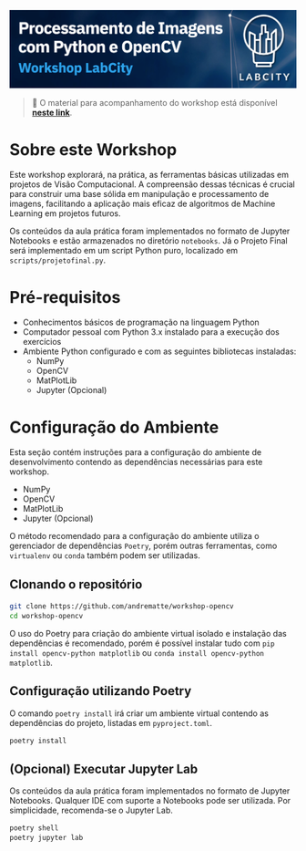 ![logo](docs/assets/banner.png)

> 📝 O material para acompanhamento do workshop está disponível [**neste link**](https://andrematte.github.io/workshop-opencv/).

# Sobre este Workshop
Este workshop explorará, na prática, as ferramentas básicas utilizadas em projetos de Visão Computacional. A compreensão dessas técnicas é crucial para construir uma base sólida em manipulação e processamento de imagens, facilitando a aplicação mais eficaz de algoritmos de Machine Learning em projetos futuros. 

Os conteúdos da aula prática foram implementados no formato de Jupyter Notebooks e estão armazenados no diretório `notebooks`. Já o Projeto Final será implementado em um script Python puro, localizado em `scripts/projetofinal.py`.

# Pré-requisitos
- Conhecimentos básicos de programação na linguagem Python
- Computador pessoal com Python 3.x instalado para a execução dos exercícios
- Ambiente Python configurado e com as seguintes bibliotecas instaladas:
    - NumPy
    - OpenCV
    - MatPlotLib
    - Jupyter (Opcional)

# Configuração do Ambiente

Esta seção contém instruções para a configuração do ambiente de desenvolvimento contendo as dependências necessárias para este workshop.

- NumPy
- OpenCV
- MatPlotLib
- Jupyter (Opcional)

O método recomendado para a configuração do ambiente utiliza o gerenciador de dependências `Poetry`, porém outras ferramentas, como `virtualenv` ou `conda` também podem ser utilizadas.

## Clonando o repositório

```sh
git clone https://github.com/andrematte/workshop-opencv
cd workshop-opencv
```

O uso do Poetry para criação do ambiente virtual isolado e instalação das dependências é recomendado, porém é possível instalar tudo com `pip install opencv-python matplotlib` ou `conda install opencv-python matplotlib`.

## Configuração utilizando Poetry

O comando `poetry install` irá criar um ambiente virtual contendo as dependências do projeto, listadas em `pyproject.toml`.

```sh
poetry install
```

## (Opcional) Executar Jupyter Lab

Os conteúdos da aula prática foram implementados no formato de Jupyter Notebooks. Qualquer IDE com suporte a Notebooks pode ser utilizada. Por simplicidade, recomenda-se o Jupyter Lab.

```sh
poetry shell
poetry jupyter lab
```